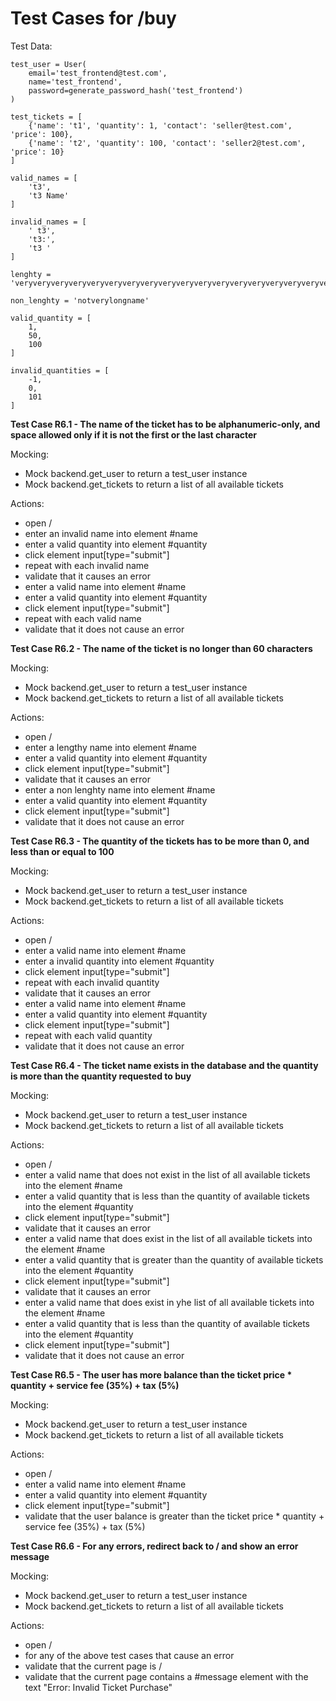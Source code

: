# Test Cases for /buy

Test Data:
```
test_user = User(
    email='test_frontend@test.com',
    name='test_frontend',
    password=generate_password_hash('test_frontend')
)

test_tickets = [
    {'name': 't1', 'quantity': 1, 'contact': 'seller@test.com', 'price': 100},
    {'name': 't2', 'quantity': 100, 'contact': 'seller2@test.com', 'price': 10}
]

valid_names = [
    't3',
	't3 Name'
]

invalid_names = [
    ' t3',
	't3:',
    't3 '
]

lenghty = 'veryveryveryveryveryveryveryveryveryveryveryveryveryveryveryveryveryveryveryveryveryveryveryveryveryveryveryveryveryveryveryveryveryveryveryveryveryveryveryveryveryveryveryveryveryveryveryveryveryveryveryveryveryveryveryveryveryveryverylongname'

non_lenghty = 'notverylongname'

valid_quantity = [
    1,
    50,
	100
]

invalid_quantities = [
    -1,
    0,
	101
]

```

**Test Case R6.1 - The name of the ticket has to be alphanumeric-only, and space allowed only if it is not the first or the last character**

Mocking:

- Mock backend.get_user to return a test_user instance
- Mock backend.get_tickets to return a list of all available tickets

Actions:

- open /
- enter an invalid name into element #name
- enter a valid quantity into element #quantity
- click element input[type="submit"]
- repeat with each invalid name
- validate that it causes an error
- enter a valid name into element #name
- enter a valid quantity into element #quantity
- click element input[type="submit"]
- repeat with each valid name 
- validate that it does not cause an error

**Test Case R6.2 - The name of the ticket is no longer than 60 characters**

Mocking:

- Mock backend.get_user to return a test_user instance
- Mock backend.get_tickets to return a list of all available tickets

Actions:

- open /
- enter a lengthy name into element #name
- enter a valid quantity into element #quantity
- click element input[type="submit"]
- validate that it causes an error
- enter a non lenghty name into element #name
- enter a valid quantity into element #quantity
- click element input[type="submit"]
- validate that it does not cause an error

**Test Case R6.3 - The quantity of the tickets has to be more than 0, and less than or equal to 100**

Mocking:

- Mock backend.get_user to return a test_user instance
- Mock backend.get_tickets to return a list of all available tickets

Actions:

- open /
- enter a valid name into element #name
- enter a invalid quantity into element #quantity
- click element input[type="submit"]
- repeat with each invalid quantity
- validate that it causes an error
- enter a valid name into element #name
- enter a valid quantity into element #quantity
- click element input[type="submit"]
- repeat with each valid quantity
- validate that it does not cause an error

**Test Case R6.4 - The ticket name exists in the database and the quantity is more than the quantity requested to buy**

Mocking:

- Mock backend.get_user to return a test_user instance
- Mock backend.get_tickets to return a list of all available tickets

Actions:

- open /
- enter a valid name that does not exist in the list of all available tickets into the element #name
- enter a valid quantity that is less than the quantity of available tickets into the element #quantity
- click element input[type="submit"]
- validate that it causes an error
- enter a valid name that does exist in the list of all available tickets into the element #name
- enter a valid quantity that is greater than the quantity of available tickets into the element #quantity
- click element input[type="submit"]
- validate that it causes an error
- enter a valid name that does exist in yhe list of all available tickets into the element #name
- enter a valid quantity that is less than the quantity of available tickets into the element #quantity
- click element input[type="submit"]
- validate that it does not cause an error

**Test Case R6.5 - The user has more balance than the ticket price * quantity + service fee (35%) + tax (5%)**

Mocking:

- Mock backend.get_user to return a test_user instance
- Mock backend.get_tickets to return a list of all available tickets

Actions:

- open / 
- enter a valid name into element #name
- enter a valid quantity into element #quantity
- click element input[type="submit"]
- validate that the user balance is greater than the ticket price * quantity + service fee (35%) + tax (5%)

**Test Case R6.6 - For any errors, redirect back to / and show an error message**

Mocking:

- Mock backend.get_user to return a test_user instance
- Mock backend.get_tickets to return a list of all available tickets

Actions:

- open /
- for any of the above test cases that cause an error
- validate that the current page is /
- validate that the current page contains a #message element with the text "Error: Invalid Ticket Purchase"